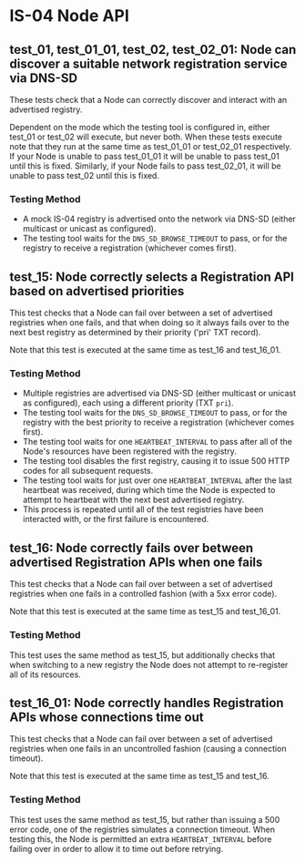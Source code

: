 # IS-04 Node API

## test_01, test_01_01, test_02, test_02_01: Node can discover a suitable network registration service via DNS-SD

These tests check that a Node can correctly discover and interact with an advertised registry.

Dependent on the mode which the testing tool is configured in, either test_01 or test_02 will execute, but never both. When these tests execute note that they run at the same time as test_01_01 or test_02_01 respectively. If your Node is unable to pass test_01_01 it will be unable to pass test_01 until this is fixed. Similarly, if your Node fails to pass test_02_01, it will be unable to pass test_02 until this is fixed.

### Testing Method

*   A mock IS-04 registry is advertised onto the network via DNS-SD (either multicast or unicast as configured).
*   The testing tool waits for the `DNS_SD_BROWSE_TIMEOUT` to pass, or for the registry to receive a registration (whichever comes first).

## test_15: Node correctly selects a Registration API based on advertised priorities

This test checks that a Node can fail over between a set of advertised registries when one fails, and that when doing so it always fails over to the next best registry as determined by their priority ('pri' TXT record).

Note that this test is executed at the same time as test_16 and test_16_01.

### Testing Method

*   Multiple registries are advertised via DNS-SD (either multicast or unicast as configured), each using a different priority (TXT `pri`).
*   The testing tool waits for the `DNS_SD_BROWSE_TIMEOUT` to pass, or for the registry with the best priority to receive a registration (whichever comes first).
*   The testing tool waits for one `HEARTBEAT_INTERVAL` to pass after all of the Node's resources have been registered with the registry.
*   The testing tool disables the first registry, causing it to issue 500 HTTP codes for all subsequent requests.
*   The testing tool waits for just over one `HEARTBEAT_INTERVAL` after the last heartbeat was received, during which time the Node is expected to attempt to heartbeat with the next best advertised registry.
*   This process is repeated until all of the test registries have been interacted with, or the first failure is encountered.

## test_16: Node correctly fails over between advertised Registration APIs when one fails

This test checks that a Node can fail over between a set of advertised registries when one fails in a controlled fashion (with a 5xx error code).

Note that this test is executed at the same time as test_15 and test_16_01.

### Testing Method

This test uses the same method as test_15, but additionally checks that when switching to a new registry the Node does not attempt to re-register all of its resources.

## test_16_01: Node correctly handles Registration APIs whose connections time out

This test checks that a Node can fail over between a set of advertised registries when one fails in an uncontrolled fashion (causing a connection timeout).

Note that this test is executed at the same time as test_15 and test_16.

### Testing Method

This test uses the same method as test_15, but rather than issuing a 500 error code, one of the registries simulates a connection timeout. When testing this, the Node is permitted an extra `HEARTBEAT_INTERVAL` before failing over in order to allow it to time out before retrying.
